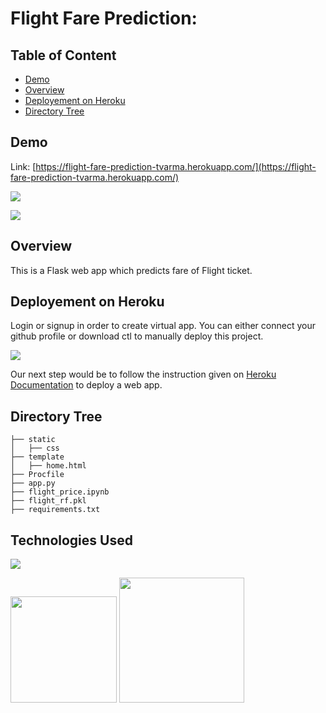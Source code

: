 # Flight Fare Prediction: 	

## Table of Content	
  * [Demo](#demo)	
  * [Overview](#overview)	
  * [Deployement on Heroku](#deployement-on-heroku)	
  * [Directory Tree](#directory-tree)	

## Demo	
Link: [https://flight-fare-prediction-tvarma.herokuapp.com/](https://flight-fare-prediction-tvarma.herokuapp.com/)	

[![](https://i.imgur.com/WcxYuWG.png)](https://flight-fare-prediction-tvarma.herokuapp.com/)	

[![](https://i.imgur.com/1sB0Fvu.png)](https://flight-fare-prediction-tvarma.herokuapp.com/)	

## Overview	
This is a Flask web app which predicts fare of Flight ticket.	

## Deployement on Heroku	
Login or signup in order to create virtual app. You can either connect your github profile or download ctl to manually deploy this project.	

[![](https://i.imgur.com/dKmlpqX.png)](https://heroku.com)	

Our next step would be to follow the instruction given on [Heroku Documentation](https://devcenter.heroku.com/articles/getting-started-with-python) to deploy a web app.	

## Directory Tree 	
```	
├── static 	
│   ├── css	
├── template	
│   ├── home.html	
├── Procfile		
├── app.py	
├── flight_price.ipynb	
├── flight_rf.pkl	
├── requirements.txt	
```	

## Technologies Used	

![](https://forthebadge.com/images/badges/made-with-python.svg)	

[<img target="_blank" src="https://flask.palletsprojects.com/en/1.1.x/_images/flask-logo.png" width=170>](https://flask.palletsprojects.com/en/1.1.x/)  [<img target="_blank" src="https://scikit-learn.org/stable/_static/scikit-learn-logo-small.png" width=200>](https://scikit-learn.org/stable/) 	


